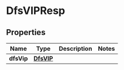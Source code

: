 # DfsVIPResp

## Properties
Name | Type | Description | Notes
------------ | ------------- | ------------- | -------------
**dfsVip** | [**DfsVIP**](DfsVIP.md) |  | 
